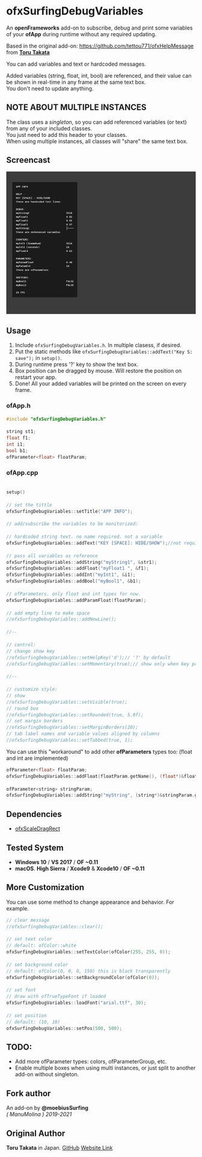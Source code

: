 # ofxSurfingDebugVariables

An **openFrameworks** add-on to subscribe, debug and print some variables of your **ofApp** during runtime without any required updating.
 
Based in the original add-on: https://github.com/tettou771/ofxHelpMessage from [**Toru Takata**](https://github.com/tettou771)  

You can add variables and text or hardcoded messages.  

Added variables (string, float, int, bool) are referenced, and their value can be shown in real-time in any frame at the same text box.  
You don't need to update anything.

## NOTE ABOUT MULTIPLE INSTANCES  
The class uses a *singleton*, so you can add referenced variables (or text) from any of your included classes.  
You just need to add this header to your classes.  
When using multiple instances, all classes will "share" the same text box.

## Screencast
![Screencast](readme_images/ofxSurfingDebugVariables.gif?raw=true "moebiusSurfing")

## Usage
1. Include `ofxSurfingDebugVariables.h`. In multiple clasess, if desired.
2. Put the static methods like `ofxSurfingDebugVariables::addText("Key S: save");` in ```setup()```.
3. During runtime press '?' key to show the text box.
4. Box position can be dragged by mouse. Will restore the position on restart your app.
5. Done! All your added variables will be printed on the screen on every frame.

### ofApp.h
```cpp
#include "ofxSurfingDebugVariables.h"

string st1;
float f1;
int i1;
bool b1;
ofParameter<float> floatParam;
```

### ofApp.cpp
```cpp 

setup()

// set the tittle
ofxSurfingDebugVariables::setTitle("APP INFO");

// add/subscribe the variables to be monitorized:

// hardcoded string text. no name required. not a variable 
ofxSurfingDebugVariables::addText("KEY [SPACE]: HIDE/SHOW");//not required name on text type

// pass all variables as reference
ofxSurfingDebugVariables::addString("myString1", &str1);
ofxSurfingDebugVariables::addFloat("myFloat1 ", &f1);
ofxSurfingDebugVariables::addInt("myInt1", &i1);
ofxSurfingDebugVariables::addBool("myBool1", &b1);

// ofParameters. only float and int types for now.
ofxSurfingDebugVariables::addParamFloat(floatParam);

// add empty line to make space
//ofxSurfingDebugVariables::addNewLine();

//--

// control:
// change show key
//ofxSurfingDebugVariables::setHelpKey('d');// '?' by default
//ofxSurfingDebugVariables::setMomentary(true);// show only when key pressed

//--

// customize style:
// show
//ofxSurfingDebugVariables::setVisible(true);
// round box
//ofxSurfingDebugVariables::setRounded(true, 5.0f);
// set margin borders
//ofxSurfingDebugVariables::setMarginBorders(20);
// tab label names and variable values aligned by columns
//ofxSurfingDebugVariables::setTabbed(true, 1);
```

You can use this "workaround" to add other **ofParameters** types too: (float and int are implemented)
```cpp 
ofParameter<float> floatParam;
ofxSurfingDebugVariables::addFloat(floatParam.getName(), (float*)&floatParam.get());//get name from parameter

ofParameter<string> stringParam;
ofxSurfingDebugVariables::addString("myString", (string*)&stringParam.get());//put your custom name
```

## Dependencies
* [ofxScaleDragRect](https://github.com/moebiussurfing/ofxScaleDragRect)

## Tested System
  - **Windows 10** / **VS 2017** / **OF ~0.11**
  - **macOS**. **High Sierra** / **Xcode9** & **Xcode10** / **OF ~0.11**

## More Customization
You can use some method to change appearance and behavior.
For example.

```.cpp
// clear message
//ofxSurfingDebugVariables::clear();

// set text color
// default: ofColor::white
ofxSurfingDebugVariables::setTextColor(ofColor(255, 255, 0));

// set background color
// default: ofColor(0, 0, 0, 150) this is black transparently
ofxSurfingDebugVariables::setBackgroundColor(ofColor(0));

// set font
// draw with ofTrueTypeFont if loaded
ofxSurfingDebugVariables::loadFont("arial.ttf", 30);

// set position
// default: (10, 10)
ofxSurfingDebugVariables::setPos(500, 500);

```

## TODO:
+ Add more ofParameter types: colors, ofParameterGroup, etc.
+ Enable multiple boxes when using multi instances, or just split to another add-on without singleton.

## Fork author
An add-on by **@moebiusSurfing**  
*( ManuMolina ) 2019-2021* 

## Original Author
**Toru Takata** in Japan. [GitHub](https://github.com/tettou771) [Website Link](http://tettou771.com)